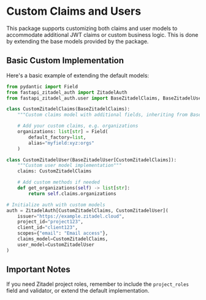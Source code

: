 # Custom Claims and Users

This package supports customizing both claims and user models to accommodate additional JWT claims or custom business logic.
This is done by extending the base models provided by the package.

## Basic Custom Implementation

Here's a basic example of extending the default models:

```python
from pydantic import Field
from fastapi_zitadel_auth import ZitadelAuth
from fastapi_zitadel_auth.user import BaseZitadelClaims, BaseZitadelUser

class CustomZitadelClaims(BaseZitadelClaims):
    """Custom claims model with additional fields, inheriting from BaseZitadelClaims"""

    # Add your custom claims, e.g. organizations
    organizations: list[str] = Field(
        default_factory=list,
        alias="myfield:xyz:orgs"
    )

class CustomZitadelUser(BaseZitadelUser[CustomZitadelClaims]):
    """Custom user model implementation"""
    claims: CustomZitadelClaims

    # Add custom methods if needed
    def get_organizations(self) -> list[str]:
        return self.claims.organizations

# Initialize auth with custom models
auth = ZitadelAuth[CustomZitadelClaims, CustomZitadelUser](
    issuer="https://example.zitadel.cloud",
    project_id="project123",
    client_id="client123",
    scopes={"email": "Email access"},
    claims_model=CustomZitadelClaims,
    user_model=CustomZitadelUser
)
```

## Important Notes

If you need Zitadel project roles, remember to include the `project_roles` field and validator, or extend the default implementation.

